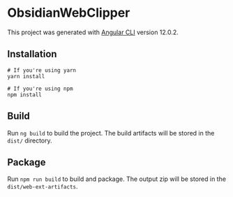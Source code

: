 # ObsidianWebClipper

This project was generated with [Angular CLI](https://github.com/angular/angular-cli) version 12.0.2.

## Installation
```shell
# If you're using yarn
yarn install

# If you're using npm
npm install
```

## Build

Run `ng build` to build the project. The build artifacts will be stored in the `dist/` directory.

## Package
Run `npm run build` to build and package. The output zip will be stored in the `dist/web-ext-artifacts`.
